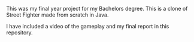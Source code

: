 This was my final year project for my Bachelors degree. This is a clone of Street Fighter made from scratch in Java. 

I have included a video of the gameplay and my final report in this repository.
